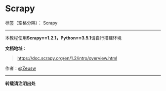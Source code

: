 # Scrapy

标签（空格分隔）： Scrapy

---

本教程使用**Scrapy==1.2.1，Python==3.5.1**请自行搭建环境

**文档地址：**
> https://doc.scrapy.org/en/1.2/intro/overview.html

作者：[@Zeusw](https://github.com/Zeusw/LearnScrapy)

---
**转载请注明出处**